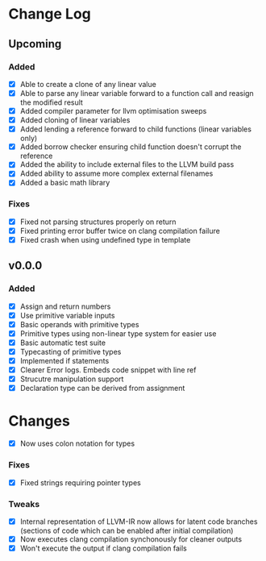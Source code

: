 # Change Log

## Upcoming

### Added
- [x] Able to create a clone of any linear value
- [x] Able to parse any linear variable forward to a function call and reasign the modified result
- [x] Added compiler parameter for llvm optimisation sweeps
- [x] Added cloning of linear variables
- [x] Added lending a reference forward to child functions (linear variables only)
- [x] Added borrow checker ensuring child function doesn't corrupt the reference
- [x] Added the ability to include external files to the LLVM build pass
- [x] Added ability to assume more complex external filenames
- [x] Added a basic math library

### Fixes
- [x] Fixed not parsing structures properly on return
- [x] Fixed printing error buffer twice on clang compilation failure
- [x] Fixed crash when using undefined type in template

## v0.0.0

### Added
- [x] Assign and return numbers
- [x] Use primitive variable inputs
- [x] Basic operands with primitive types
- [x] Primitive types using non-linear type system for easier use
- [x] Basic automatic test suite
- [x] Typecasting of primitive types
- [x] Implemented if statements
- [x] Clearer Error logs. Embeds code snippet with line ref
- [x] Strucutre manipulation support
- [x] Declaration type can be derived from assignment

# Changes
- [x] Now uses colon notation for types

### Fixes
- [x] Fixed strings requiring pointer types

### Tweaks
- [x] Internal representation of LLVM-IR now allows for latent code branches (sections of code which can be enabled after initial compilation)
- [x] Now executes clang compilation synchonously for cleaner outputs
- [x] Won't execute the output if clang compilation fails